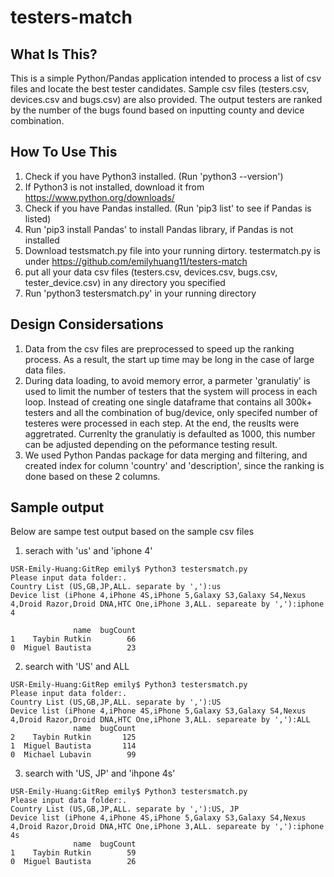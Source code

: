 # testers-match

What Is This?
-------------

This is a simple Python/Pandas application intended to process a list of csv files and locate the best tester candidates. Sample csv files (testers.csv, devices.csv and bugs.csv) are also provided. The output testers are ranked by the number of the bugs found based on inputting county and device combination. 

How To Use This
---------------

1. Check if you have Python3 installed. (Run 'python3 --version')
2. If Python3 is not installed, download it from https://www.python.org/downloads/
3. Check if you have Pandas installed. (Run 'pip3 list' to see if Pandas is listed)
3. Run 'pip3 install Pandas' to install Pandas library, if Pandas is not installed
4. Download testsmatch.py file into your running dirtory. testermatch.py is under
       https://github.com/emilyhuang11/testers-match
5. put all your data csv files (testers.csv, devices.csv, bugs.csv, tester_device.csv) in any directory you specified
6. Run 'python3 testersmatch.py' in your running directory


Design Considersations
-------
1. Data from the csv files are preprocessed to speed up the ranking process. As a result, the start up time may be long in the case of large data files. 
2. During data loading, to avoid memory error, a parmeter 'granulatiy' is used to limit the number of testers that the system will process in each loop.  Instead of creating one single dataframe that contains all 300k+ testers and all the combination of bug/device, only specifed number of testeres were processed in each step. At the end, the reuslts were aggretrated. Currenlty the granulatiy is defaulted as 1000, this number can be adjusted depending on the peformance testing result. 
2. We used Python Pandas package for data merging and filtering, and created index for column 'country' and 'description', since the ranking is done based on these 2 columns. 

Sample output
-------
Below are sampe test output based on the sample csv files 
1. serach with 'us' and 'iphone 4'
```
USR-Emily-Huang:GitRep emily$ Python3 testersmatch.py
Please input data folder:.
Country List (US,GB,JP,ALL. separate by ','):us
Device list (iPhone 4,iPhone 4S,iPhone 5,Galaxy S3,Galaxy S4,Nexus 4,Droid Razor,Droid DNA,HTC One,iPhone 3,ALL. separeate by ','):iphone 4

              name  bugCount
1    Taybin Rutkin        66
0  Miguel Bautista        23
```
2. search with 'US' and ALL

```
USR-Emily-Huang:GitRep emily$ Python3 testersmatch.py
Please input data folder:.    
Country List (US,GB,JP,ALL. separate by ','):US
Device list (iPhone 4,iPhone 4S,iPhone 5,Galaxy S3,Galaxy S4,Nexus 4,Droid Razor,Droid DNA,HTC One,iPhone 3,ALL. separeate by ','):ALL
              name  bugCount
2    Taybin Rutkin       125
1  Miguel Bautista       114
0  Michael Lubavin        99
```

3. search with 'US,  JP' and 'ihpone 4s'

```
USR-Emily-Huang:GitRep emily$ Python3 testersmatch.py
Please input data folder:.
Country List (US,GB,JP,ALL. separate by ','):US, JP
Device list (iPhone 4,iPhone 4S,iPhone 5,Galaxy S3,Galaxy S4,Nexus 4,Droid Razor,Droid DNA,HTC One,iPhone 3,ALL. separeate by ','):iphone 4s
              name  bugCount
1    Taybin Rutkin        59
0  Miguel Bautista        26
```





